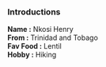 ### Introductions

**Name :** Nkosi Henry  
**From :** Trinidad and Tobago  
**Fav Food :** Lentil  
**Hobby :** Hiking
